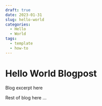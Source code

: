 ```yaml
---
draft: true
date: 2023-01-31
slug: hello-world
categories:
  - Hello
  - World
tags:
  - template
  - how-to
---
```


# Hello World Blogpost

Blog excerpt here

<!-- more -->

Rest of blog here
...
